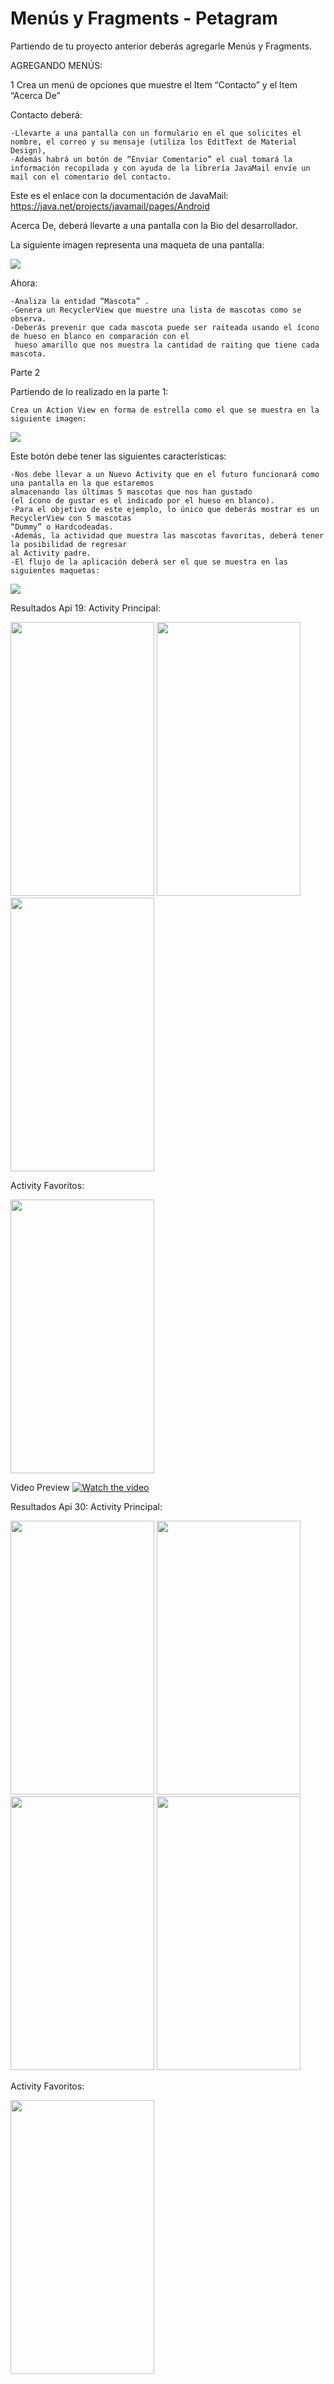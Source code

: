# Menús y Fragments - Petagram
Partiendo de tu proyecto anterior deberás agregarle Menús y Fragments. 

AGREGANDO MENÚS:

   1  Crea un menú de opciones que muestre el Item “Contacto” y el Item “Acerca De”
   
Contacto deberá:

    -Llevarte a una pantalla con un formulario en el que solicites el nombre, el correo y su mensaje (utiliza los EditText de Material Design), 
    -Además habrá un botón de “Enviar Comentario” el cual tomará la información recopilada y con ayuda de la librería JavaMail envíe un mail con el comentario del contacto.

Este es el enlace con la documentación de JavaMail: https://java.net/projects/javamail/pages/Android

Acerca De, deberá llevarte a una pantalla con la Bio del desarrollador.



La siguiente imagen representa una maqueta de una pantalla:

![](assets/1Mascotas_recycler_view.png)

Ahora:

    -Analiza la entidad “Mascota” .
    -Genera un RecyclerView que muestre una lista de mascotas como se observa. 
    -Deberás prevenir que cada mascota puede ser raiteada usando el ícono de hueso en blanco en comparación con el 
     hueso amarillo que nos muestra la cantidad de raiting que tiene cada mascota.

Parte 2

Partiendo de lo realizado en la parte 1:

    Crea un Action View en forma de estrella como el que se muestra en la siguiente imagen:
    
![](assets/Mascotas_-recycler-view-y-action-view_2.png)

Este botón debe tener las siguientes características:

    -Nos debe llevar a un Nuevo Activity que en el futuro funcionará como una pantalla en la que estaremos 
    almacenando las últimas 5 mascotas que nos han gustado 
    (el ícono de gustar es el indicado por el hueso en blanco). 
    -Para el objetivo de este ejemplo, lo único que deberás mostrar es un RecyclerView con 5 mascotas  
    “Dummy” o Hardcodeadas. 
    -Además, la actividad que muestra las mascotas favoritas, deberá tener la posibilidad de regresar 
    al Activity padre.
    -El flujo de la aplicación deberá ser el que se muestra en las siguientes maquetas: 
    
![](assets/Mascotas_-recycler-view-y-action-view_-3.png)

Resultados Api 19:
Activity Principal:

<img src="assets/Api 19/screenshot-1.png" width="230" height="438">  <img src="assets/Api 19/screenshot-2.png" width="230" height="438">  <img src="assets/Api 19/screenshot-3.png" width="230" height="438">

Activity Favoritos:

<img src="assets/Api 19/screenshot-4.png" width="230" height="438">

Video Preview
[![Watch the video](https://img.youtube.com/vi/pwATo0nONSE/maxresdefault.jpg)](https://youtu.be/pwATo0nONSE)

Resultados Api 30:
Activity Principal:

<img src="assets/Api 30/Screenshot_1.png" width="230" height="438"> <img src="assets/Api 30/Screenshot_2.png" width="230" height="438">  <img src="assets/Api 30/Screenshot_3.png" width="230" height="438">  <img src="assets/Api 30/Screenshot_5.png" width="230" height="438">

Activity Favoritos:

<img src="assets/Api 30/Screenshot_4.png" width="230" height="438">

